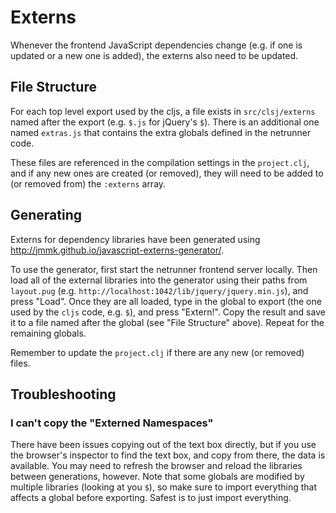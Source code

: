 # Externs

Whenever the frontend JavaScript dependencies change (e.g. if one is updated or a new one is added), the externs also need to be updated.


## File Structure

For each top level export used by the cljs, a file exists in `src/clsj/externs` named after the export (e.g. `$.js` for jQuery's `$`). There is an additional one named `extras.js` that contains the extra globals defined in the netrunner code.

These files are referenced in the compilation settings in the `project.clj`, and if any new ones are created (or removed), they will need to be added to (or removed from) the `:externs` array.


## Generating

Externs for dependency libraries have been generated using http://jmmk.github.io/javascript-externs-generator/.

To use the generator, first start the netrunner frontend server locally. Then load all of the external libraries into the generator using their paths from `layout.pug` (e.g. `http://localhost:1042/lib/jquery/jquery.min.js`), and press "Load". Once they are all loaded, type in the global to export (the one used by the `cljs` code, e.g. `$`), and press "Extern!". Copy the result and save it to a file named after the global (see "File Structure" above). Repeat for the remaining globals.

Remember to update the `project.clj` if there are any new (or removed) files.


## Troubleshooting

### I can't copy the "Externed Namespaces"

There have been issues copying out of the text box directly, but if you use the browser's inspector to find the text box, and copy from there, the data is available. You may need to refresh the browser and reload the libraries between generations, however. Note that some globals are modified by multiple libraries (looking at you `$`), so make sure to import everything that affects a global before exporting. Safest is to just import everything.